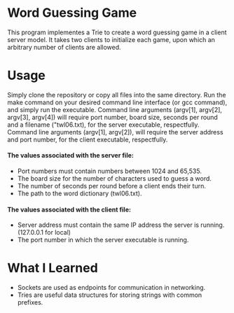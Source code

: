 # Word Guessing Game
This program implementes a Trie to create a word guessing game in a client server model. It takes two clients to initialize each game, upon which an arbitrary number of clients 
are allowed. 
# Usage 
Simply clone the repository or copy all files into the same directory. Run the make command on your desired command line interface (or gcc command), and simply run the executable. 
Command line arguments (argv[1], argv[2], argv[3], argv[4]) will require port number, board size, seconds per round and a filename ("twl06.txt), for the server executable, 
respectfully. Command line arguments (argv[1], argv[2]), will require the server address and port number, for the client executable, respectfully. 
#### The values associated with the server file: 
- Port numbers must contain numbers between 1024 and 65,535.
- The board size for the number of characters used to guess a word. 
- The number of seconds per round before a client ends their turn. 
- The path to the word dictionary (twl06.txt). 
#### The values associated with the client file: 
- Server address must contain the same IP address the server is running. (127.0.0.1 for local)
- The port number in which the server executable is running.
# What I Learned
- Sockets are used as endpoints for communication in networking. 
- Tries are useful data structures for storing strings with common prefixes. 
